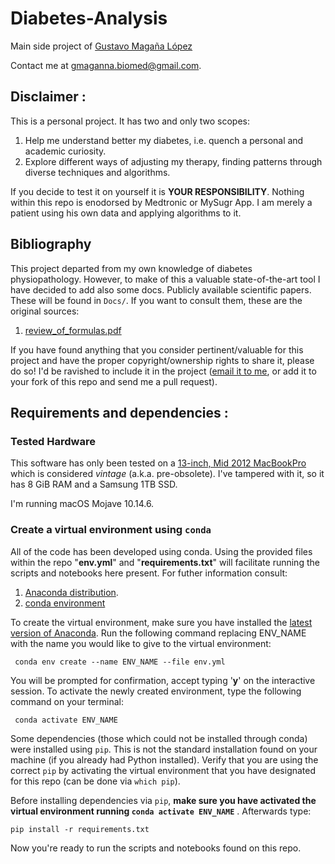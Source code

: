 # Diabetes-Analysis

Main side project of [Gustavo Magaña López](https://github.com/gmagannaDevelop)

Contact me at [gmaganna.biomed@gmail.com](mailto:gmaganna.biomed@gmail.com).

## Disclaimer :
This is a personal project. It has two and only two scopes:

1. Help me understand better my diabetes, i.e. quench a personal and academic  curiosity.
2. Explore different ways of adjusting my therapy, finding patterns through diverse techniques and algorithms.

If you decide to test it on yourself it is **YOUR RESPONSIBILITY**. Nothing within this repo is enodorsed by Medtronic or MySugr App. I am merely a patient using his own data and applying algorithms to it. 


## Bibliography 
This project departed from my own knowledge of diabetes physiopathology. However, to make of this a valuable state-of-the-art tool I have decided to add also some docs. Publicly available scientific papers. These will be found in ```Docs/```. If you want to consult them, these are the original sources:

1. [review\_of\_formulas.pdf](https://www.ncbi.nlm.nih.gov/pmc/articles/PMC4960276/)

If you have found anything that you consider pertinent/valuable for this project and have the proper copyright/ownership rights to share it, please do so! I'd be ravished to include it in the project ([email it to me](mailto:gmaganna.biomed@gmail.com), or add it to your fork of this repo and send me a pull request).


## Requirements and dependencies :
### Tested Hardware
This software has only been tested on a [13-inch, Mid 2012 MacBookPro](https://support.apple.com/en-us/HT201624) which is considered *vintage* (a.k.a. pre-obsolete). I've tampered with it, so it has 8 GiB RAM and a Samsung 1TB SSD.

I'm running macOS Mojave 10.14.6.


### Create a virtual environment using  `conda`
All of the code has been developed using conda. Using the provided files within the repo "**env.yml**" and "**requirements.txt**" will facilitate running the scripts and notebooks here present. For futher information consult:

1. [Anaconda distribution](https://www.anaconda.com/distribution/).
2. [conda environment](https://docs.conda.io/projects/conda/en/latest/user-guide/tasks/manage-environments.html)

To create the virtual environment, make sure you have installed the [latest version of Anaconda](https://conda.io/en/latest/).
Run the following command replacing ENV_NAME with the name you would like to give to the virtual environment:
  
 
     conda env create --name ENV_NAME --file env.yml
 
You will be prompted for confirmation, accept typing '**y**' on the interactive session.
To activate the newly created environment, type the following command on your terminal:

     conda activate ENV_NAME
     
Some dependencies (those which could not be installed through conda) were installed using `pip`. This is not the standard installation found on your machine (if you already had Python installed). Verify that you are using the correct `pip` by activating the virtual environment that you have designated for this repo (can be done via `which pip`).

Before installing dependencies via `pip`, **make sure you have activated the virtual environment running `conda activate ENV_NAME`** . Afterwards type:

    pip install -r requirements.txt 

 
Now you're ready to run the scripts and notebooks found on this repo. 

